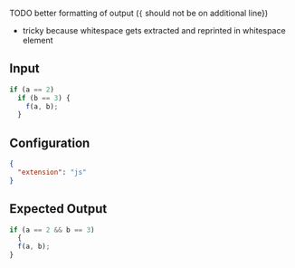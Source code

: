 
TODO better formatting of output (`{` should not be on additional line})
* tricky because whitespace gets extracted and reprinted in whitespace element

## Input
```javascript input
if (a == 2)
  if (b == 3) {
    f(a, b);
  }
```

## Configuration
```json configuration
{
  "extension": "js"
}
```

## Expected Output
```javascript expected output
if (a == 2 && b == 3)
  {
  f(a, b);
}
```
